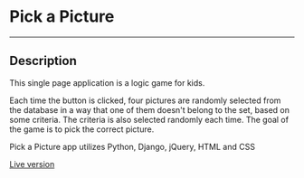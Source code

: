 # Pick a Picture

- - - -

## Description

This single page application is a logic game for kids.

Each time the button is clicked, four pictures are randomly selected from the database in a way that one of them doesn't belong to the set, based on some criteria. The criteria is also selected randomly each time. The goal of the game is to pick the correct picture.

Pick a Picture app utilizes Python, Django, jQuery, HTML and CSS

[Live version](http://18.221.81.177)
